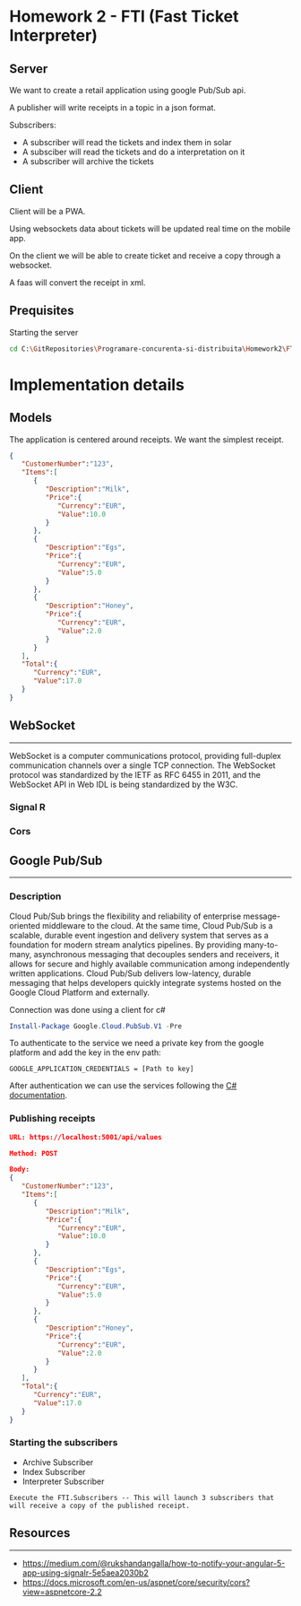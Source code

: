 # Homework 2 - FTI (Fast Ticket Interpreter)

## Server

We want to create a retail application using google Pub/Sub api.

A publisher will write receipts in a topic in a json format.

Subscribers:

- A subscriber will read the tickets and index them in solar
- A subsciber will read the tickets and do a interpretation on it
- A subscriber will archive the tickets

## Client

Client will be a PWA.

Using websockets data about tickets will be updated real time on the mobile app.

On the client we will be able to create ticket and receive a copy through a websocket.

A faas will convert the receipt in xml.

## Prequisites

Starting the server
```bash 
cd C:\GitRepositories\Programare-concurenta-si-distribuita\Homework2\FTI\FTI.Api && dotnet watch run
```

# Implementation details

## Models

The application is centered around receipts. We want the simplest receipt.

```json
{  
   "CustomerNumber":"123",
   "Items":[  
      {  
         "Description":"Milk",
         "Price":{  
            "Currency":"EUR",
            "Value":10.0
         }
      },
      {  
         "Description":"Egs",
         "Price":{  
            "Currency":"EUR",
            "Value":5.0
         }
      },
      {  
         "Description":"Honey",
         "Price":{  
            "Currency":"EUR",
            "Value":2.0
         }
      }
   ],
   "Total":{  
      "Currency":"EUR",
      "Value":17.0
   }
}
```

## WebSocket
-----------------------

WebSocket is a computer communications protocol, providing full-duplex communication channels over a single TCP connection. The WebSocket protocol was standardized by the IETF as RFC 6455 in 2011, and the WebSocket API in Web IDL is being standardized by the W3C.

### Signal R

### Cors

## Google Pub/Sub
--------------

### Description

Cloud Pub/Sub brings the flexibility and reliability of enterprise message-oriented middleware to the cloud. At the same time, Cloud Pub/Sub is a scalable, durable event ingestion and delivery system that serves as a foundation for modern stream analytics pipelines. By providing many-to-many, asynchronous messaging that decouples senders and receivers, it allows for secure and highly available communication among independently written applications. Cloud Pub/Sub delivers low-latency, durable messaging that helps developers quickly integrate systems hosted on the Google Cloud Platform and externally.

Connection was done using a client for c#

```ps1
Install-Package Google.Cloud.PubSub.V1 -Pre
```

To authenticate to the service we need a private key from the google platform and add the key in the env path:

```
GOOGLE_APPLICATION_CREDENTIALS = [Path to key]
```

After authentication we can use the services following the [C# documentation](https://googleapis.github.io/google-cloud-dotnet/docs/Google.Cloud.PubSub.V1/).

### Publishing receipts

```json
URL: https://localhost:5001/api/values

Method: POST

Body:
{  
   "CustomerNumber":"123",
   "Items":[  
      {  
         "Description":"Milk",
         "Price":{  
            "Currency":"EUR",
            "Value":10.0
         }
      },
      {  
         "Description":"Egs",
         "Price":{  
            "Currency":"EUR",
            "Value":5.0
         }
      },
      {  
         "Description":"Honey",
         "Price":{  
            "Currency":"EUR",
            "Value":2.0
         }
      }
   ],
   "Total":{  
      "Currency":"EUR",
      "Value":17.0
   }
}
```

### Starting the subscribers

- Archive Subscriber
- Index Subscriber
- Interpreter Subscriber

```
Execute the FTI.Subscribers -- This will launch 3 subscribers that will receive a copy of the published receipt. 
```

## Resources
-------------

- https://medium.com/@rukshandangalla/how-to-notify-your-angular-5-app-using-signalr-5e5aea2030b2 
- https://docs.microsoft.com/en-us/aspnet/core/security/cors?view=aspnetcore-2.2 
